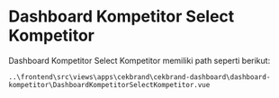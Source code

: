 # Dashboard Kompetitor Select Kompetitor

Dashboard Kompetitor Select Kompetitor memiliki path seperti berikut:

```
..\frontend\src\views\apps\cekbrand\cekbrand-dashboard\dashboard-kompetitor\DashboardKompetitorSelectKompetitor.vue
```
